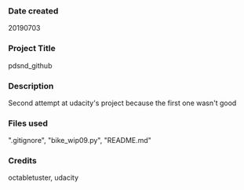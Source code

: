 ### Date created
20190703

### Project Title
pdsnd_github

### Description
Second attempt at udacity's project because the first one wasn't good

### Files used
".gitignore", "bike_wip09.py", "README.md"

### Credits
octabletuster, udacity
